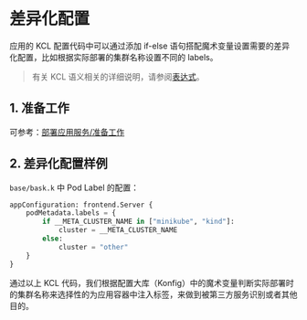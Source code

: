 # 差异化配置

应用的 KCL 配置代码中可以通过添加 if-else 语句搭配魔术变量设置需要的差异化配置，比如根据实际部署的集群名称设置不同的 labels。

> 有关 KCL 语义相关的详细说明，请参阅[表达式](/reference/lang/lang/spec/expressions.md)。

## 1. 准备工作

可参考：[部署应用服务/准备工作](./1-deploy-server.md#1-%E5%87%86%E5%A4%87%E5%B7%A5%E4%BD%9C)

## 2. 差异化配置样例

`base/bask.k` 中 Pod Label 的配置：

```py
appConfiguration: frontend.Server {
    podMetadata.labels = {
        if __META_CLUSTER_NAME in ["minikube", "kind"]:
            cluster = __META_CLUSTER_NAME
        else:
            cluster = "other"
    }
}
```

通过以上 KCL 代码，我们根据配置大库（Konfig）中的魔术变量判断实际部署时的集群名称来选择性的为应用容器中注入标签，来做到被第三方服务识别或者其他目的。
